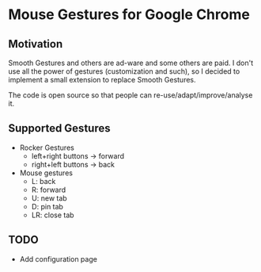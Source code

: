 # Mouse Gestures for Google Chrome

## Motivation

Smooth Gestures and others are ad-ware and some others are paid.
I don't use all the power of gestures (customization and such), so I decided
to implement a small extension to replace Smooth Gestures.

The code is open source so that people can re-use/adapt/improve/analyse it.

## Supported Gestures

 - Rocker Gestures
   - left+right buttons -> forward
   - right+left buttons -> back
 - Mouse gestures
   - L: back
   - R: forward
   - U: new tab
   - D: pin tab
   - LR: close tab

## TODO

  - Add configuration page